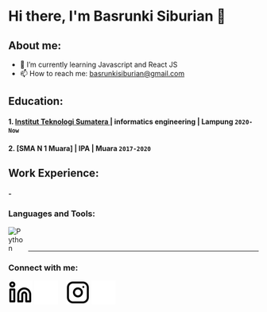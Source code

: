 # Hi there, I'm Basrunki Siburian  👋
## About me:
- 🌱 I’m currently learning Javascript and React JS
- 📫 How to reach me: basrunkisiburian@gmail.com

## Education:

#### 1. [Institut Teknologi Sumatera ](https://www.itera.ac.id) | informatics engineering | Lampung `2020-Now`
 #### 2. [SMA N 1 Muara] | IPA | Muara `2017-2020`

## Work Experience:
#### -
### Languages and Tools:

[<img align="left" alt="Python" width="30px" src="https://upload.wikimedia.org/wikipedia/commons/thumb/c/c3/Python-logo-notext.svg/110px-Python-logo-notext.svg.png?20100317150552" style="padding-right:10px;" />][webdev]
<br />
<br />

---
### Connect with me:

[![website](./img/linkedin-light.svg)](https://www.linkedin.com/in/basrunkisiburian#gh-light-mode-only)
[![website](./img/linkedin-dark.svg)](https://www.linkedin.com/in/basrunkisiburian#gh-dark-mode-only)
&nbsp;&nbsp;
[![website](./img/instagram-light.svg)](https://instagram.com/basrunki_#gh-light-mode-only)
[![website](./img/instagram-dark.svg)](https://instagram.com/basrunki_#gh-dark-mode-only)



[webdev]: https://github.com/siburianbasrunki
